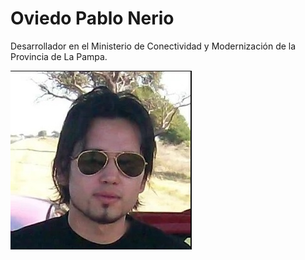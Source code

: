 # Oviedo Pablo Nerio

Desarrollador en el Ministerio de Conectividad y Modernización de la Provincia de La Pampa.

![Pablo Oviedo](./pablo.jpg)